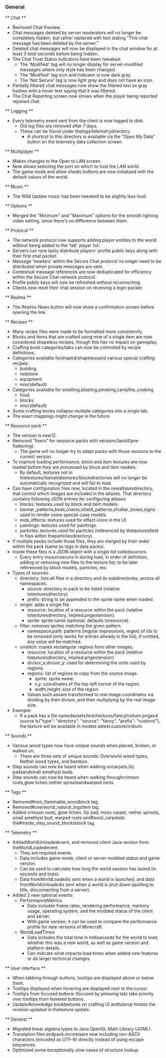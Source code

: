 ### General
** Chat **
- Removed Chat Preview.
- Chat messages deleted by server moderators will no longer be completely hidden, but rather replaced with text stating "This chat message has been deleted by the server."
- Deleted chat messages will now be displayed in the chat window for at least 3 total seconds before being hidden.
- The Chat Trust Status indicators have been tweaked:
	- The 'Modified' tag will no longer display for server-modified messages where only style has been changed.
	- The 'Modified' tag icon and indicator is now dark gray.
	- The 'Not Secure' tag is now light gray and does not have an icon.
- Partially filtered chat messages now show the filtered text as gray hashes with a hover text saying that it was filtered.
- The Chat Reporting screen now shows when the player being reported rejoined chat.

** Logging **
- Every telemetry event sent from the client is now logged to disk.
	- Old log files are removed after 7 days.
	- These can be found under thelogs/telemetrydirectory.
		- A shortcut to this directory is available via the "Open My Data" button on the telemetry data collection screen.

** Multiplayer **
- Makes changes to the Open to LAN screen.
- Now allows selecting the port on which to host the LAN world.
- The game mode and allow cheats buttons are now initialized with the default values of the world.

** Music **
- The Wild Update music has been tweaked to be slightly less loud.

** Options **
- Merged the "Minimum" and "Maximum" options for the smooth lighting video setting, since there's no difference between them.

** Protocol **
- The network protocol now supports adding player entities to the world without being added to the 'tab' player list.
- Servers can now lazily distribute players' profile public keys along with their first chat packet.
- Message 'headers' within the Secure Chat protocol no longer need to be distributed when private messages are sent.
- Contextual message references are now deduplicated for efficiency within the Secure Chat network protocol.
- Profile public keys will now be refreshed without reconnecting.
- Clients now reset their chat session on receiving a login packet.

** Realms **
- The Realms News button will now show a confirmation screen before opening the link.

** Recipes **
- Many recipe files were made to be formatted more consistently.
- Blocks and items that are crafted using nine of a single item are now considered shapeless recipes, though this has no impact on gameplay.
- Crafting book categories/tabs can now be controlled by recipe definitions.
- Categories available forshaped/shapelessand various special crafting recipes:
	- building
	- redstone
	- equipment
	- misc(default)
- Categories available for smelting,blasting,smoking,campfire_cooking
	- food
	- blocks
	- misc(default)
- Some crafting books collapse multiple categories into a single tab.
- The exact mappings might change in the future.

** Resource pack **
- The version is now12.
- Removed "fixers" for resource packs with versions3and4(pre-flattening).
	- The game will no longer try to adapt packs with those versions to the current version.
- To improve loading performance, block and item textures are now loaded before they are processed by block and item models.
	- By default, textures not in thetextures/itemandtextures/blockdirectories will no longer be automatically recognized and will fail to load.
- Can have configuration files now, located in the newatlasesdirectory, that control which images are included in the atlases. That directory contains following JSON entries for configuring atlases:
	- blocks: textures used by block and item models.
	- banner_patterns,beds,chests,shield_patterns,shulker_boxes,signs: used to render some special-case models.
	- mob_effects: textures used for effect icons in the UI.
	- paintings: textures used for paintings.
	- particles: textures used for particles (referenced by thetexturesfield in files within theparticlesdirectory).
- If multiple packs include those files, they are merged by their order within the pack (same as tags in data packs).
- Inside these files is a JSON object with a single list calledsources.
	- Every entry insourcesruns in during load, in order of definition, adding or removing new files to the texture list; to be later referenced by block models, particles, etc.
- Types of sources:
	- directory: lists all files in a directory and its subdirectories, across all namespaces.
		- source: directory in pack to be listed (relative totexturesdirectory)
		- prefix: string to be appended to the sprite name when loaded.
	- single: adds a single file.
		- resource: location of a resource within the pack (relative totexturesdirectory, implied.pngextension).
		- sprite: sprite name (optional, defaults toresource).
	- filter: removes sprites matching the given pattern.
		- namespace,path: patterns (regular expressions, regex) of ids to be removed (only works for entries already in the list), if omitted, any value will be matched.
	- unstitch: copies rectangular regions from other images.
		- resource: location of a resource within the pack (relative totexturesdirectory, implied.pngextension)
		- divisor_x,divisor_y: used for determining the units used by regions.
		- regions: list of regions to copy from the source image.
			- sprite: sprite name.
			- x,y: coordinates of the top-left corner of the region.
			- width,height: size of the region.
		- Values such asxare transformed to real image coordinates via dividing by their divisor, and then multiplying by the real image size.
- Example:
	- If a pack has a file namedassets/test/textures/fancy/iridium.pngand source is{"type": "directory", "source": "fancy", "prefix": "custom/"}, the texture will be available in models astest:custom/iridium.

** Sounds **
- Various wood types now have unique sounds when placed, broken, or walked on.
	- There are three sets of unique sounds: Overworld wood types, Nether wood types, and bamboo.
- Step sounds can now be heard when walking oncarpets,lily padsandsmall amethyst buds.
- Step sounds can now be heard when walking throughcrimson roots,glow lichen,nether sproutsandwarped roots.

** Tags **
- Removed#non_flammable_woodblock tag.
- Removed#overworld_natural_logsitem tag.
- Added crimson roots, glow lichen, lily pad, moss carpet, nether sprouts, small amethyst bud, warped roots and#wool_carpetsto the#inside_step_sound_blocksblock tag.

** Telemetry **
- AddedWorldUnloadedevent, and removed client Java version from theWorldLoadedevent.
	- They are required events.
	- Data includes game mode, client or server modded status and game version.
	- Can be used to calculate how long the world session has lasted (in seconds and ticks).
	- Data fromWorldLoadedis sent when a world is launched, and data fromWorldUnloadedis sent when a world is shut down (quitting to title, disconnecting from a server).
- Added 2 new optional events:
	- PerformanceMetrics
		- Data includes frame rates, rendering performance, memory usage, operating system, and the modded status of the client and server.
		- With game version, it can be used to compare the performance profile for new versions of Minecraft.
	- WorldLoadTimes
		- Data includes the total time in milliseconds for the world to load, whether this was a new world, as well as game version and platform details.
		- Can indicate what impacts load times when added new features or do larger technical changes.

** User interface **
- When tabbing through buttons, tooltips are displayed above or below them.
- Tooltips displayed when hovering are displayed next to the cursor.
- Tooltips from focused buttons (focused by pressing tab) take priority over tooltips from hovered buttons.
- Updatedknowledge booktextures on crafting UI andtutorial hintsto the revision updated in thetexture update.

** General **
- Migrated linear algebra types to Java OpenGL Math Library (JOML).
- Translation files andpack.mcmetaare now including non-ASCII characters (encoded as UTF-8) directly instead of using escape sequences.
- Optimized some exceptionally slow cases of structure lookup.

